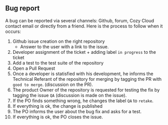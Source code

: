 ## Bug report

A bug can be reported via several channels: Github, forum, Cozy Cloud 
contact email or directly from a friend. Here is the process to
follow when it occurs:

1. Github issue creation on the right repository
    * Answer to the user with a link to the issue.
2. Developer assignment of the ticket + adding label `in progress` to the ticket
3. Add a test to the test suite of the repository
4. Open a Pull Request
5. Once a developer is statisfied with his development, he informs the 
   Technical Referant of the repository for merging by tagging the PR with `good to merge`.
   (discussion on the PR).
6. The product Owner of the repository is requested for testing the fix by 
   tagging the issue `QA` (discussion is made on the issue).
7. If the PO finds something wrong, he changes the label `QA` to `retake`.
8. If everything is ok, the change is published 
9. The PO informs the user about the bug fix and asks for a test.
10. If everything is ok, the PO closes the issue.
